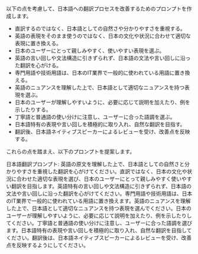 以下の点を考慮して、日本語への翻訳プロセスを改善するためのプロンプトを作成します。

- 直訳するのではなく、日本語としての自然さや分かりやすさを重視する。
- 英語の表現をそのまま使うのではなく、日本の文化や状況に合わせて適切な表現に置き換える。
- 日本のユーザーにとって親しみやすく、使いやすい表現を選ぶ。
- 英語の言い回しや文法構造に引きずられず、日本語の文法や言い回しに沿った翻訳を心がける。
- 専門用語や技術用語は、日本のIT業界で一般的に使われている用語に置き換える。
- 英語のニュアンスを理解した上で、日本語として適切なニュアンスを持つ表現を選ぶ。
- 日本のユーザーが理解しやすいように、必要に応じて説明を加えたり、例を示したりする。
- 丁寧語と普通語の使い分けに注意し、ユーザーに合った語調を選ぶ。
- 日本語特有の表現や言い回しを積極的に取り入れ、自然な翻訳を目指す。
- 翻訳後、日本語ネイティブスピーカーによるレビューを受け、改善点を反映する。

これらの点を踏まえ、以下のプロンプトを提案します。

日本語翻訳プロンプト:
英語の原文を理解した上で、日本語としての自然さと分かりやすさを重視した翻訳を心がけてください。直訳ではなく、日本の文化や状況に合わせた適切な表現を選び、日本のユーザーにとって親しみやすく使いやすい翻訳を目指します。英語特有の言い回しや文法構造に引きずられず、日本語の文法や言い回しに沿った翻訳を心がけてください。専門用語や技術用語は、日本のIT業界で一般的に使われている用語に置き換えます。英語のニュアンスを理解した上で、日本語として適切なニュアンスを持つ表現を選んでください。日本のユーザーが理解しやすいように、必要に応じて説明を加えたり、例を示したりしてください。丁寧語と普通語の使い分けに注意し、ユーザーに合った語調を選びます。日本語特有の表現や言い回しを積極的に取り入れ、自然な翻訳を目指してください。翻訳後は、日本語ネイティブスピーカーによるレビューを受け、改善点を反映するようにしてください。